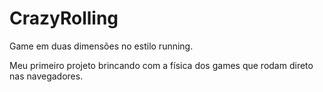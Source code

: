# CrazyRolling
Game em duas dimensões no estilo running.

Meu primeiro projeto brincando com a física dos games que rodam direto nas navegadores.
